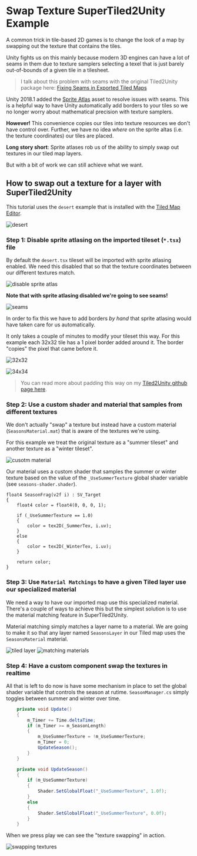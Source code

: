# Swap Texture SuperTiled2Unity Example

A common trick in tile-based 2D games is to change the look of a map by swapping out the texture that contains the tiles.

Unity fights us on this mainly because modern 3D engines can have a lot of seams in them due to texture samplers selecting a texel that is just barely out-of-bounds of a given tile in a tilesheet.

> I talk about this problem with seams with the original Tiled2Unity package here: [Fixing Seams in Exported Tiled Maps](https://github.com/Seanba/Tiled2Unity/blob/master/doc/fixing-seams.md)

Unity 2018.1 added the [Sprite Atlas](https://docs.unity3d.com/2018.1/Documentation/Manual/class-SpriteAtlas.html) asset to resolve issues with seams. This is a helpful way to have Unity automatically add borders to your tiles so we no longer worry about mathematical precision with texture samplers.

**However!** This convenience copies our tiles into texture resources we don't have control over. Further, we have no idea *where* on the sprite altas (i.e. the texture coordinates) our tiles are placed.

**Long story short**: Sprite atlases rob us of the ability to simply swap out textures in our tiled map layers.

But with a bit of work we can still achieve what we want.

## How to swap out a texture for a layer with SuperTiled2Unity

This tutorial uses the `desert` example that is installed with the [Tiled Map Editor](https://www.mapeditor.org/).

![desert](readme-images/desert-example.png)

### Step 1: Disable sprite atlasing on the imported tileset (`*.tsx`) file

By default the `desert.tsx` tileset will be imported with sprite atlasing enabled. We need this disabled that so that the texture coordinates between our different textures match.

![disable sprite atlas](readme-images/disable-sprite-atlas.png)

**Note that with sprite atlasing disabled we're going to see seams!**

![seams](readme-images/seams.png)

In order to fix this we have to add borders *by hand* that sprite atlasing would have taken care for us automatically.

It only takes a couple of minutes to modify your tileset this way. For this example each 32x32 tile has a 1 pixel border added around it. The border "copies" the pixel that came before it.

![32x32](readme-images/tile-32.png)

![34x34](readme-images/tile-34.png)

> You can read more about padding this way on my [Tiled2Unity github page here](https://github.com/Seanba/Tiled2Unity/blob/master/doc/fixing-seams.md#pad-your-tiles---the-best-way-to-get-rid-of-seams-forever).

### Step 2: Use a custom shader and material that samples from different textures

We don't actually "swap" a texture but instead have a custom material (`SeasonsMaterial.mat`) that is aware of the textures we're using.

For this example we treat the original texture as a "summer tileset" and another texture as a "winter tileset".

![cusotm material](readme-images/custom-material.png)


Our material uses a custom shader that samples the summer or winter texture based on the value of the `_UseSummerTexture` global shader variable (see `seasons-shader.shader`).

```text
float4 SeasonFrag(v2f i) : SV_Target
{
    float4 color = float4(0, 0, 0, 1);

    if (_UseSummerTexture == 1.0)
    {
        color = tex2D(_SummerTex, i.uv);
    }
    else
    {
        color = tex2D(_WinterTex, i.uv);
    }

    return color;
}
```

### Step 3: Use `Material Matchings` to have a given Tiled layer use our specialized material

We need a way to have our imported map use this specialized material. There's a couple of ways to achieve this but the simplest solution is to use the material matching feature in SuperTiled2Unity.

Material matching simply matches a layer name to a material. We are going to make it so that any layer named `SeasonsLayer` in our Tiled map uses the `SeasonsMaterial` material.

![tiled layer](readme-images/matching-tiled.png)
![matching materials](readme-images/matching-unity.png)

### Step 4: Have a custom component swap the textures in realtime

All that is left to do now is have some mechanism in place to set the global shader variable that controls the season at rutime. `SeasonManager.cs` simply toggles between summer and winter over time.

```cs
    private void Update()
    {
        m_Timer += Time.deltaTime;
        if (m_Timer >= m_SeasonLength)
        {
            m_UseSummerTexture = !m_UseSummerTexture;
            m_Timer = 0;
            UpdateSeason();
        }
    }

    private void UpdateSeason()
    {
        if (m_UseSummerTexture)
        {
            Shader.SetGlobalFloat("_UseSummerTexture", 1.0f);
        }
        else
        {
            Shader.SetGlobalFloat("_UseSummerTexture", 0.0f);
        }
    }
```

When we press play we can see the "texture swapping" in action.

![swapping textures](readme-images/swap-texture.gif)
